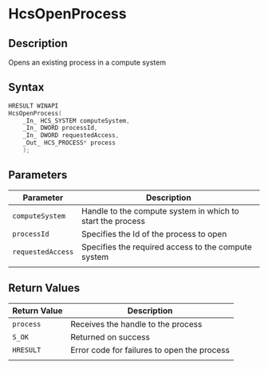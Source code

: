 # HcsOpenProcess

## Description

Opens an existing process in a compute system

## Syntax

```cpp
HRESULT WINAPI
HcsOpenProcess(
    _In_ HCS_SYSTEM computeSystem,
    _In_ DWORD processId,
    _In_ DWORD requestedAccess,
    _Out_ HCS_PROCESS* process
    );

```

## Parameters

|Parameter     |Description|
|---|---|
|`computeSystem`| Handle to the compute system in which to start the process|
|`processId`| Specifies the Id of the process to open|
|`requestedAccess`| Specifies the required access to the compute system|
|    |    |

## Return Values

|Return Value | Description|
|---|---|
|`process`| Receives the handle to the process|
|`S_OK`| Returned on success|
|`HRESULT`|Error code for failures to open the process|
|    |    |
